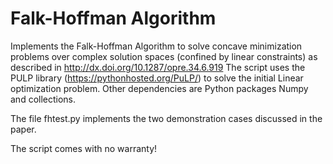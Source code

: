 # Falk-Hoffman Algorithm

Implements the Falk-Hoffman Algorithm to solve concave minimization problems over complex solution spaces (confined by linear constraints) as described in http://dx.doi.org/10.1287/opre.34.6.919
The script uses the PULP library (https://pythonhosted.org/PuLP/) to solve the initial Linear optimization problem. Other dependencies are Python packages Numpy and collections.

The file fhtest.py implements the two demonstration cases discussed in the paper.

The script comes with no warranty!